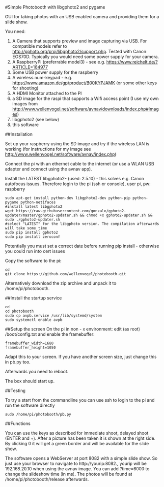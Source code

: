 #Simple Photobooth with libgphoto2 and pygame

GUI for taking photos with an USB enabled camera and providing them for a slide show.

You need:


1. A Camera that supports preview and image capturing via USB. For compatible models refer to http://gphoto.org/proj/libgphoto2/support.php. Tested with Canon EOS70D.
   Typically you would need some power supply for your camera.
2. A RaspberryPi (preferrable model3) - see e.g. https://www.reichelt.de/?ARTICLE=164977
3. Some USB power supply for the raspberry
4. A wireless num-keypad  - e.g. https://www.amazon.de/gp/product/B00KYPJAMK (or some other keys for shooting)
5. A HDMI Monitor attached to the PI
6. a SD image for the raspi that supports a Wifi access point (I use my own images from http://www.wellenvogel.net/software/avnav/downloads/index.php#Images)
7. libgphoto2 (see below)
8. this software

##Installation

Set up your raspberry using the SD image and try if the wireless LAN is working (for instructions for my image see http://www.wellenvogel.net/software/avnav/index.php) 

Connect the pi with an ethernet cable to the internet (or use a WLAN USB adapter and connect using the avnav app).

Install the LATEST libgphoto2- (used: 2.5.10) - this solves e.g.  Canon autofocus issues. Therefore login to the pi (ssh or console), user pi, pw: raspberry 

```
sudo apt-get install python-dev libgphoto2-dev python-pip python-pygame python-netifaces
#install latest libgphoto2
wget https://raw.githubusercontent.com/gonzalo/gphoto2-updater/master/gphoto2-updater.sh && chmod +x gphoto2-updater.sh && sudo ./gphoto2-updater.sh
#select "LATEST" for the libgphoto version. The compilation afterwards will take some time
sudo pip install gphoto2
sudo pip install zeroconf
```
Potentially you must set a correct date before running pip install - otherwise you could run into cert issues

Copy the software to the pi:
```
cd
git clone https://github.com/wellenvogel/photobooth.git

```
Alternatively download the zip archive and unpack it to /home/pi/photobooth.


##Install the startup service

```
cd
cd photobooth
sudo cp avpb.service /usr/lib/systemd/system
sudo systemctl enable avpb
```

##Setup the screen
On the pi in non - x environment:
edit (as root) /boot/config.txt
and enable the framebuffer:
```
framebuffer_width=1680
framebuffer_height=1050
```

Adapt this to your screen. If you have another screen size, just change this in pb.py too.

Afterwards you need to reboot.

The box should start up.

##Testing

To try a start from the commandline you can use ssh to login to the pi and run the software directly
```
sudo /home/pi/photobooth/pb.py
```


##Functions

You can use the keys as described for immediate shoot, delayed shoot (ENTER and +). After a picture has been taken it is shown at the right side. By clicking 0 it will get a green border and will be available for the slide show.

The software opens a WebServer at port 8082 with a simple slide show. So just use your browser to navigate to http://yourip:8082., yourip will be 192.168.20.10 when using the avnav image.
You can add ?time=6000 to change the slideshow time (in ms).
The photos will be found at /home/pi/photobooth/release afterwards.



